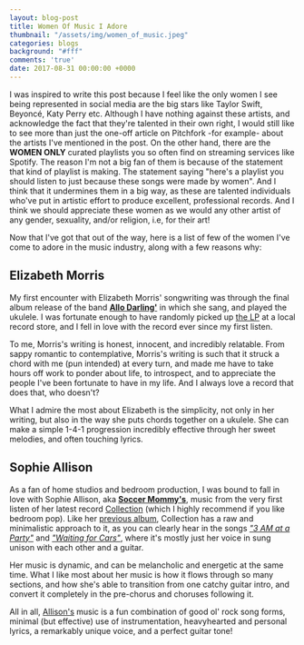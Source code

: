 ```yaml
---
layout: blog-post
title: Women Of Music I Adore
thumbnail: "/assets/img/women_of_music.jpeg"
categories: blogs
background: "#fff"
comments: 'true'
date: 2017-08-31 00:00:00 +0000
---
```


I was inspired to write this post because I feel like the only women I see being represented in social media are the big stars like Taylor Swift, Beyoncé, Katy Perry etc. Although I have nothing against these artists, and acknowledge the fact that they're talented in their own right, I would still like to see more than just the one-off article on Pitchfork -for example- about the artists I've mentioned in the post.
 On the other hand, there are the **WOMEN ONLY** curated playlists you so often find on streaming services like Spotify. The reason I'm not a big fan of them is because of the statement that kind of playlist is making. The statement saying "here's a playlist you should listen to just because these songs were made by women". And I think that it undermines them in a big way, as these are talented individuals who've put in artistic effort to produce excellent, professional records. And I think we should appreciate these women as we would any other artist of any gender, sexuality, and/or religion, i.e, for their art!

Now that I've got that out of the way, here is a list of few of the women I've come to adore in the music industry, along with a few reasons why:

## Elizabeth Morris
My first encounter with Elizabeth Morris' songwriting was through the final album release of the band [**Allo Darling'**](https://open.spotify.com/artist/0cygwaJypZFDlu4NLQTm7b) in which she sang, and played the ukulele. I was fortunate enough to have randomly picked up [the LP](https://open.spotify.com/album/1FosDgVaOv7qsZt9k56o1s)  at a local record store, and I fell in love with the record ever since my first listen.

To me, Morris's writing is honest, innocent, and incredibly relatable. From sappy romantic to contemplative, Morris's writing is such that it struck a chord with me (pun intended) at every turn, and made me have to take hours off work to ponder about life, to introspect, and to appreciate the people I've been fortunate to have in my life. And I always love a record that does that, who doesn't?

What I admire the most about Elizabeth is the simplicity, not only in her writing, but also in the way she puts chords together on a ukulele. She can make a simple 1-4-1 progression incredibly effective through her sweet melodies, and often touching lyrics.


## Sophie Allison
As a fan of home studios and bedroom production, I was bound to fall in love with Sophie Allison, aka [**Soccer Mommy's**](https://open.spotify.com/artist/4wXchxfTTggLtzkoUhO86Q), music from the very first listen of her latest record [Collection](https://open.spotify.com/album/1NcmOmza86zn7wt02k9q74) (which I highly recommend if you like bedroom pop). Like her [previous album](https://open.spotify.com/album/0WtsLEGmrrEc1TfGeyLi1N), Collection has a raw and minimalistic approach to it, as you can clearly hear in the songs [*"3 AM at a Party"*](https://open.spotify.com/track/05SS1T78bHkLPEb9VTvEoE) and [*"Waiting for Cars"*](https://open.spotify.com/track/4cJjMJ2fMA7edeEI1xbVFO), where it's mostly just her voice in sung unison with each other and a guitar.

Her music is dynamic, and can be melancholic and energetic at the same time. What I like most about her music is how it flows through so many sections, and how she's able to transition from one catchy guitar intro, and convert it completely in the pre-chorus and choruses following it.

All in   all, [Allison's](https://open.spotify.com/track/3B0vMz20sN9UUwAwcP2QGQ) music is a fun combination of good ol' rock song forms, minimal (but effective) use of instrumentation, heavyhearted and personal lyrics, a remarkably unique voice, and a perfect guitar tone!
